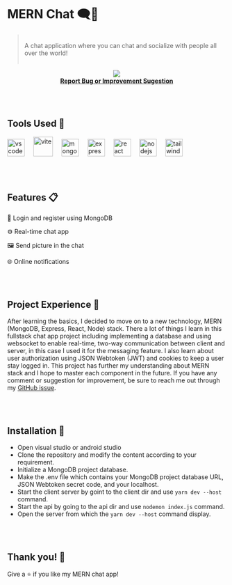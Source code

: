 # MERN Chat 🗨️💬
> <br/>A chat application where you can chat and socialize with people all over the world!
<br></br>
<div align="center">
  <img src="https://github.com/LeonardoChandra/Chat-App-MERN/assets/137888895/5baddeb5-2ccf-465d-a5dd-fb35d7d8611c"  />
</div>

<div align="center" style="font-weight: bold"><a href="https://github.com/LeonardoChandra/Chat-App-MERN/issues">Report Bug or Improvement Sugestion</a></div>

<br></br>
## Tools Used 🔧
<div align="left">
  <img src="https://cdn.jsdelivr.net/gh/devicons/devicon/icons/vscode/vscode-original.svg" height="40" alt="vscode logo" title="VScode"/>
  <img width="12" />
  <img width="45" height="45" src="https://img.icons8.com/fluency/96/vite.png" alt="vite" title="Vite"/>
  <img width="12" />
  <img src="https://cdn.jsdelivr.net/gh/devicons/devicon/icons/mongodb/mongodb-original.svg" height="40" alt="mongodb logo" title="MongoDB"/>
  <img width="12" />
  <img src="https://cdn.jsdelivr.net/gh/devicons/devicon/icons/express/express-original.svg" height="40" alt="express logo" title="Express"/>
  <img width="12" />
  <img src="https://cdn.jsdelivr.net/gh/devicons/devicon/icons/react/react-original.svg" height="40" alt="react logo" title="React"/>
  <img width="12" />
  <img src="https://cdn.jsdelivr.net/gh/devicons/devicon/icons/nodejs/nodejs-original.svg" height="40" alt="nodejs logo" title="Node.js"/>
  <img width="12" />
  <img src="https://cdn.jsdelivr.net/gh/devicons/devicon/icons/tailwindcss/tailwindcss-plain.svg" height="40" alt="tailwindcss logo" title="Tailwindcss"/>
</div>

<br></br>
## Features 📋

👤 Login and register using MongoDB

⚙️ Real-time chat app

🖼️ Send picture in the chat

🌐 Online notifications

<br></br>
## Project Experience 🚀
After learning the basics, I decided to move on to a new technology, MERN (MongoDB, Express, React, Node) stack. There a lot of things I learn in this fullstack chat app project including implementing a database and using websocket to enable real-time, two-way communication between client and server, in this case I used it for the messaging feature. I also learn about user authorization using JSON Webtoken (JWT) and cookies to keep a user stay logged in. This project has further my understanding about MERN stack and I hope to master each component in the future. If you have any comment or suggestion for improvement, be sure to reach me out through my [GitHub issue](https://github.com/LeonardoChandra/Chat-App-MERN/issues).

<br></br>
## Installation 📂

- Open visual studio or android studio
- Clone the repository and modify the content according to your requirement.
- Initialize a MongoDB project database.
- Make the .env file which contains your MongoDB project database URL, JSON Webtoken secret code, and your localhost.
- Start the client server by goint to the client dir and use `yarn dev --host` command.
- Start the api by going to the api dir and use `nodemon index.js` command.
- Open the server from which the `yarn dev --host` command display.

<br></br>
## Thank you! 🐥
Give a ⭐ if you like my MERN chat app!
